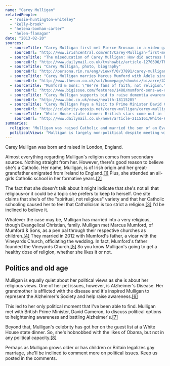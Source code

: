 ```yaml
---
name: "Carey Mulligan"
relatedPeople:
  - "rosie-huntington-whiteley"
  - "kelly-brook"
  - "helena-bonham-carter"
  - "helen-flanagan"
date: "2013-02-20"
sources:
  - sourceTitle: "Carey Mulligan first met Pierce Brosnan in a video game!"
    sourceUrl: "http://www.irishcentral.com/ent/Carey-Mulligan-first-met-Pierce-Brosnan-in-a-video-game-89770602.html"
  - sourceTitle: "The miseducation of Carey Mulligan: How did actress become our hottest leading lady?"
    sourceUrl: "http://www.dailymail.co.uk/tvshowbiz/article-1270396/The-miseducation-Carey-Mulligan-How-did-actress-hottest-leading-lady.html#axzz2K8L44gnX"
  - sourceTitle: "Carey Mulligan, photo, biography"
    sourceUrl: "http://persona.rin.ru/eng/view/f/0/37891/carey-mulligan"
  - sourceTitle: "Carey Mulligan marries Marcus Mumford with Adele singing at the wedding"
    sourceUrl: "http://www.thesun.co.uk/sol/homepage/showbiz/bizarre/4270210/Carey-Mulligan-marries-Marcus-Mumford.html"
  - sourceTitle: "Mumford & Sons: \"We're fans of faith, not religion.\""
    sourceUrl: "http://www.bigissue.com/features/1488/mumford-sons-we-re-fans-faith-not-religion"
  - sourceTitle: "Carey Mulligan supports bid to raise dementia awareness"
    sourceUrl: "http://www.bbc.co.uk/news/health-18115205"
  - sourceTitle: "Carey Mulligan Pays a Visit to Prime Minister David Cameron"
    sourceUrl: "http://celebrity-gossip.net/carey-mulligan/carey-mulligan-pays-visit-prime-minister-david-cameron-775942"
  - sourceTitle: "White House state dinner: British stars come out in force to join Cameron and Obama"
    sourceUrl: "http://www.dailymail.co.uk/news/article-2115161/White-House-state-dinner-British-stars-come-force-join-Cameron-Obama.html#axzz2K8L44gnX"
summaries:
  religion: "Mulligan was raised Catholic and married the son of an Evangelical minister, but doesn't seem too religious."
  politicalViews: "Mulligan is largely non-political despite meeting with politicians on occasion."
---
```


Carey Mulligan was born and raised in London, England.

Almost everything regarding Mulligan's religion comes from secondary sources. Nothing straight from her. However, there's good reason to believe she's a Catholic. Her name, Mulligan, is of Irish origin and her great-grandfather emigrated from Ireland to England.<a class="source-citation" href="#http%3A%2F%2Fwww.irishcentral.com%2Fent%2FCarey-Mulligan-first-met-Pierce-Brosnan-in-a-video-game-89770602.html" title="Carey Mulligan first met Pierce Brosnan in a video game!">[1]</a> Plus, she attended an all-girls Catholic school in her formative years.<a class="source-citation" href="#http%3A%2F%2Fwww.dailymail.co.uk%2Ftvshowbiz%2Farticle-1270396%2FThe-miseducation-Carey-Mulligan-How-did-actress-hottest-leading-lady.html%23axzz2K8L44gnX" title="The miseducation of Carey Mulligan: How did actress become our hottest leading lady?">[2]</a>

The fact that she doesn't talk about it might indicate that she's not all that religious–or it could be a topic she prefers to keep to herself. One site claims that she's of the "spiritual, not religious" variety and that her Catholic schooling caused her to feel that Catholicism is too strict a religion.<a class="source-citation" href="#http%3A%2F%2Fpersona.rin.ru%2Feng%2Fview%2Ff%2F0%2F37891%2Fcarey-mulligan" title="Carey Mulligan, photo, biography">[3]</a> I'd be inclined to believe it.

Whatever the case may be, Mulligan has married into a very religious, though Evangelical Christian, family. Mulligan met Marcus Mumford, of Mumford & Sons, as a pen pal through their respective churches as children.<a class="source-citation" href="#http%3A%2F%2Fwww.thesun.co.uk%2Fsol%2Fhomepage%2Fshowbiz%2Fbizarre%2F4270210%2FCarey-Mulligan-marries-Marcus-Mumford.html" title="Carey Mulligan marries Marcus Mumford with Adele singing at the wedding">[4]</a> They married in 2012 with Mumford's father, a vicar with the Vineyards Church, officiating the wedding. In fact, Mumford's father founded the Vineyards Church.<a class="source-citation" href="#http%3A%2F%2Fwww.bigissue.com%2Ffeatures%2F1488%2Fmumford-sons-we-re-fans-faith-not-religion" title="Mumford &amp; Sons: &quot;We&apos;re fans of faith, not religion.&quot;">[5]</a> So you know Mulligan's going to get a healthy dose of religion, whether she likes it or not.


## Politics and old age

Mulligan is equally quiet about her political views as she is about her religious views. One of her pet issues, however, is Alzheimer's Disease. Her grandmother is afflicted with the disease and it's inspired Mulligan to represent the Alzheimer's Society and help raise awareness.<a class="source-citation" href="#http%3A%2F%2Fwww.bbc.co.uk%2Fnews%2Fhealth-18115205" title="Carey Mulligan supports bid to raise dementia awareness">[6]</a>

This led to her only political moment that I've been able to find. Mulligan met with British Prime Minister, David Cameron, to discuss political options to heightening awareness and battling Alzheimer's.<a class="source-citation" href="#http%3A%2F%2Fcelebrity-gossip.net%2Fcarey-mulligan%2Fcarey-mulligan-pays-visit-prime-minister-david-cameron-775942" title="Carey Mulligan Pays a Visit to Prime Minister David Cameron">[7]</a>

Beyond that, Mulligan's celebrity has got her on the guest list at a White House state dinner. So, she's hobnobbed with the likes of Obama, but not in any political capacity.<a class="source-citation" href="#http%3A%2F%2Fwww.dailymail.co.uk%2Fnews%2Farticle-2115161%2FWhite-House-state-dinner-British-stars-come-force-join-Cameron-Obama.html%23axzz2K8L44gnX" title="White House state dinner: British stars come out in force to join Cameron and Obama">[8]</a>

Perhaps as Mulligan grows older or has children or Britain legalizes gay marriage, she'll be inclined to comment more on political issues. Keep us posted in the comments.